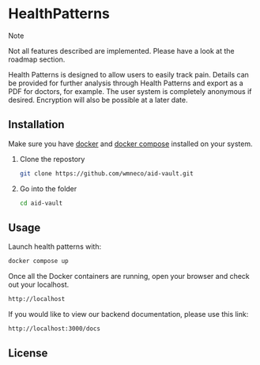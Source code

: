# HealthPatterns

> [!NOTE]  
> Not all features described are implemented. Please have a look at the roadmap section.

Health Patterns is designed to allow users to easily track pain. Details can be provided for further analysis through Health Patterns and export as a PDF for doctors, for example. The user system is completely anonymous if desired. Encryption will also be possible at a later date.


##

## Installation

Make sure you have [docker](https://docs.docker.com/engine/install/) and [docker compose](https://docs.docker.com/compose/install/) installed on your system.

1. Clone the repostory
    ```bash
    git clone https://github.com/wmneco/aid-vault.git
    ```
2. Go into the folder
    ```bash
    cd aid-vault
    ```

## Usage

Launch health patterns with:

```bash
docker compose up
```
Once all the Docker containers are running, open your browser and check out your localhost.

```bash
http://localhost
```

If you would like to view our backend documentation, please use this link:

```bash
http://localhost:3000/docs
```



## License